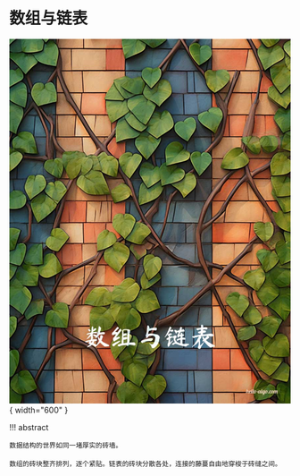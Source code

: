 # 数组与链表

<div class="center-table" markdown>

![数组与链表](../assets/covers/chapter_array_and_linkedlist.jpg){ width="600" }

</div>

!!! abstract

    数据结构的世界如同一堵厚实的砖墙。

    数组的砖块整齐排列，逐个紧贴。链表的砖块分散各处，连接的藤蔓自由地穿梭于砖缝之间。
